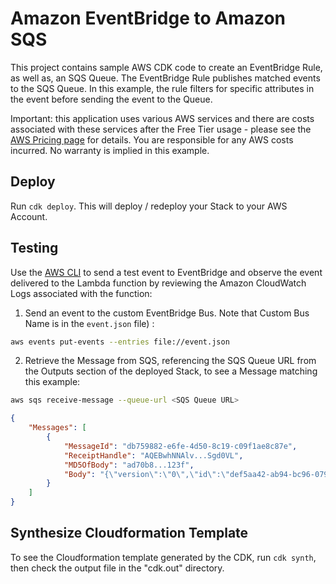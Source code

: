 # Amazon EventBridge to Amazon SQS

This project contains sample AWS CDK code to create an EventBridge Rule, as well as, an SQS Queue. The EventBridge Rule publishes matched events to the SQS Queue. In this example, the rule filters for specific attributes in the event before sending the event to the Queue.

Important: this application uses various AWS services and there are costs associated with these services after the Free Tier usage - please see the [AWS Pricing page](https://aws.amazon.com/pricing/) for details. You are responsible for any AWS costs incurred. No warranty is implied in this example.

## Deploy

Run `cdk deploy`. This will deploy / redeploy your Stack to your AWS Account.

## Testing

Use the [AWS CLI](https://aws.amazon.com/cli/) to send a test event to EventBridge and observe the event delivered to the Lambda function by reviewing the Amazon CloudWatch Logs associated with the function:

1. Send an event to the custom EventBridge Bus. Note that Custom Bus Name is in the `event.json` file) :

```sh
aws events put-events --entries file://event.json
```

2. Retrieve the Message from SQS, referencing the SQS Queue URL from the Outputs section of the deployed Stack, to see a Message matching this example:

```sh
aws sqs receive-message --queue-url <SQS Queue URL>
```
```json
{
    "Messages": [
        {
            "MessageId": "db759882-e6fe-4d50-8c19-c09f1ae8c87e",
            "ReceiptHandle": "AQEBwhNNAlv...Sgd0VL",
            "MD5OfBody": "ad70b8...123f",
            "Body": "{\"version\":\"0\",\"id\":\"def5aa42-ab94-bc96-0794-3f2bcd143e76\",\"detail-type\":\"message-for-queue\",\"source\":\"my-cdk-application\",\"account\":\"123456789012\",\"time\":\"2021-10-08T18:43:15Z\",\"region\":\"us-west-2\",\"resources\":[],\"detail\":{\"message\":\"Hello CDK world!\"}}"
        }
    ]
}
```

## Synthesize Cloudformation Template
To see the Cloudformation template generated by the CDK, run `cdk synth`, then check the output file in the "cdk.out" directory.
